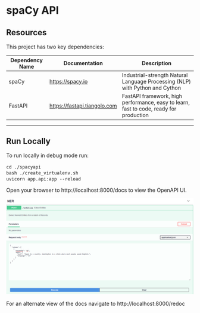 # spaCy API

## Resources

This project has two key dependencies:

| Dependency Name | Documentation                | Description                                                                            |
| --------------- | ---------------------------- | -------------------------------------------------------------------------------------- |
| spaCy           | https://spacy.io             | Industrial-strength Natural Language Processing (NLP) with Python and Cython           |
| FastAPI         | https://fastapi.tiangolo.com | FastAPI framework, high performance, easy to learn, fast to code, ready for production |

---

## Run Locally

To run locally in debug mode run:

```
cd ./spacyapi
bash ./create_virtualenv.sh
uvicorn app.api:app --reload
```

Open your browser to http://localhost:8000/docs to view the OpenAPI UI.

![Open API Image](./images/cookiecutter-docs.png)

For an alternate view of the docs navigate to http://localhost:8000/redoc
